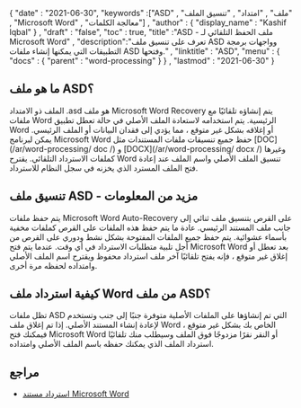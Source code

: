 {
  "date" : "2021-06-30",
  "keywords" :["ASD" , "ملف" , "امتداد" , "تنسيق الملف" , "Microsoft Word" , "معالجة الكلمات"] ,
  "author" : {
    "display_name" : "Kashif Iqbal"
} ,
  "draft" : "false",
  "toc" : true,
  "title" :"ASD - ملف الحفظ التلقائي لـ Microsoft Word" ,
  "description":"تعرف على تنسيق ملف ASD وواجهات برمجة التطبيقات التي يمكنها إنشاء ملفات ASD وفتحها." ,
  "linktitle" : "ASD",
  "menu" : {
    "docs" : {
      "parent" : "word-processing"
}
} ,
  "lastmod" : "2021-06-30"
}

## ما هو ملف ASD؟

الملف ذو الامتداد .asd هو ملف Microsoft Word Recovery يتم إنشاؤه تلقائيًا مع ملفات Word الرئيسية. يتم استخدامه لاستعادة الملف الأصلي في حالة تعطل تطبيق Word أو إغلاقه بشكل غير متوقع ، مما يؤدي إلى فقدان البيانات أو الملف الرئيسي. يمكن لبرنامج Microsoft Word حفظ جميع تنسيقات ملفات المستندات مثل [DOC](/ar/word-processing/ doc /) و [DOCX](/ar/word-processing/ docx /) وغيرها كملفات الاسترداد التلقائي. يقترح Word تنسيق الملف الأصلي واسم الملف عند إعادة فتح الملف المسترد الذي يخزنه في سجل النظام للاسترداد.

## تنسيق ملف ASD - مزيد من المعلومات

يتم حفظ ملفات Microsoft Word Auto-Recovery على القرص بتنسيق ملف ثنائي إلى جانب ملف المستند الرئيسي. عادة ما يتم حفظ هذه الملفات على القرص كملفات مخفية بأسماء عشوائية. يتم حفظ جميع الملفات المفتوحة بشكل نشط ودوري على القرص من أجل تلبية متطلبات الاسترداد في أي وقت. عندما يتم فتح Microsoft Word بعد تعطل أو إغلاق غير متوقع ، فإنه يفتح تلقائيًا آخر ملف استرداد محفوظ ويقترح اسم الملف الأصلي وامتداده لحفظه مرة أخرى.

## كيفية استرداد ملف Word من ملف ASD؟

تظل ملفات ASD التي تم إنشاؤها على الملفات الأصلية متوفرة جنبًا إلى جنب وتستخدم لإعادة إنشاء المستند الأصلي. إذا تم إغلاق ملف Word الخاص بك بشكل غير متوقع ، فيمكنك فتح Microsoft Word أو النقر نقرًا مزدوجًا فوق الملف وسيطلب منك تلقائيًا استرداد الملف الذي يمكنك حفظه باسم الملف الأصلي وامتداده.

## مراجع

* [استرداد مستند Microsoft Word](https://docs.microsoft.com/en-us/office/troubleshoot/word/recover-lost-unsaved-corrupt-document)

